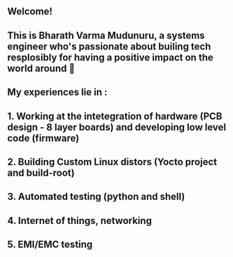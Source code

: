 ## Welcome!
## This is Bharath Varma Mudunuru, a systems engineer who's passionate about builing tech resplosibly for having a positive impact on the world around 👋
## My experiences lie in :
## 1. Working at the intetegration of hardware (PCB design - 8 layer boards) and developing low level code (firmware)
## 2. Building Custom Linux distors (Yocto project and build-root)
## 3. Automated testing (python and shell)
## 4. Internet of things, networking
## 5. EMI/EMC testing  
<!--
**bharath-v-m/bharath-v-m** is a ✨ _special_ ✨ repository because its `README.md` (this file) appears on your GitHub profile.


- 🔭 Positions I've held in the past
- Co-Op - Lightmatter
- Embedded Systems R&D Co-Op - Andhra MedTech Zone
- Embedded Systesm R&D Engineer - Andhra MedTech Zone - Fides MedTech

- List of projects I've worked on
- 
